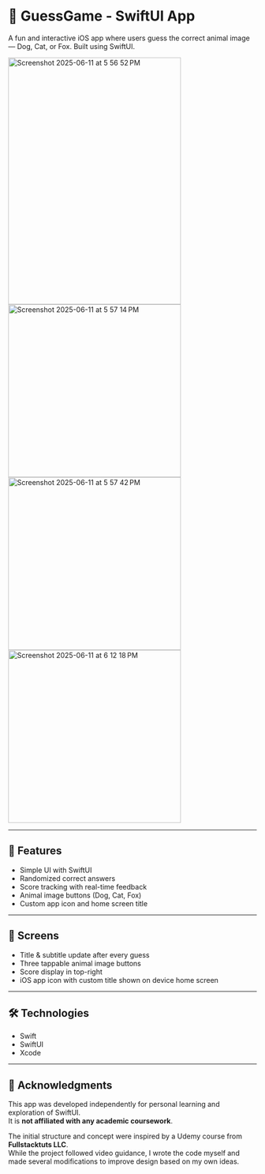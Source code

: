 # 🐾 GuessGame - SwiftUI App


A fun and interactive iOS app where users guess the correct animal image — Dog, Cat, or Fox. Built using SwiftUI.

<img height="500" width="350" alt="Screenshot 2025-06-11 at 5 56 52 PM" src="https://github.com/user-attachments/assets/72804f55-50a8-46bd-b223-d789be75f2cb" />


<img width="350" alt="Screenshot 2025-06-11 at 5 57 14 PM" src="https://github.com/user-attachments/assets/29c46771-1b84-4fda-b25e-f3ce4e17897b" />


<img width="350" alt="Screenshot 2025-06-11 at 5 57 42 PM" src="https://github.com/user-attachments/assets/838eeb92-9f6c-4d16-873d-476d2764cda7" />


<img width="350" alt="Screenshot 2025-06-11 at 6 12 18 PM" src="https://github.com/user-attachments/assets/e1f2c7e2-d456-4dc5-9e79-2fcb2940581a" />



---

## 🚀 Features

- Simple UI with SwiftUI
- Randomized correct answers
- Score tracking with real-time feedback
- Animal image buttons (Dog, Cat, Fox)
- Custom app icon and home screen title

---

## 📱 Screens

- Title & subtitle update after every guess
- Three tappable animal image buttons
- Score display in top-right
- iOS app icon with custom title shown on device home screen

---

## 🛠 Technologies

- Swift
- SwiftUI
- Xcode

---

## 🙌 Acknowledgments

This app was developed independently for personal learning and exploration of SwiftUI.  
It is **not affiliated with any academic coursework**.

The initial structure and concept were inspired by a Udemy course from **Fullstacktuts LLC**.  
While the project followed video guidance, I wrote the code myself and made several modifications to improve design based on my own ideas.


